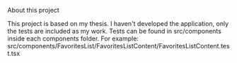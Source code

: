 About this project

This project is based on my thesis. I haven't developed the application, only the tests are included as my work. Tests can be found in src/components inside each components folder.
For example: src/components/FavoritesList/FavoritesListContent/FavoritesListContent.test.tsx
